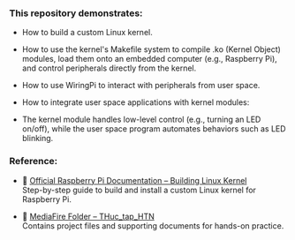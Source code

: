 ### This repository demonstrates:

* How to build a custom Linux kernel.

* How to use the kernel's Makefile system to compile .ko (Kernel Object) modules, load them onto an embedded computer (e.g., Raspberry Pi), and control peripherals directly from the kernel.

* How to use WiringPi to interact with peripherals from user space.

* How to integrate user space applications with kernel modules:
* The kernel module handles low-level control (e.g., turning an LED on/off), while the user space program automates behaviors such as LED blinking.

### Reference:
- 📘 [Official Raspberry Pi Documentation – Building Linux Kernel](https://www.raspberrypi.com/documentation/computers/linux_kernel.html#building)  
  Step-by-step guide to build and install a custom Linux kernel for Raspberry Pi.

- 📁 [MediaFire Folder – THuc_tap_HTN](https://www.mediafire.com/folder/i0ij3bqq6flid/THuc_tap_HTN)  
  Contains project files and supporting documents for hands-on practice.
